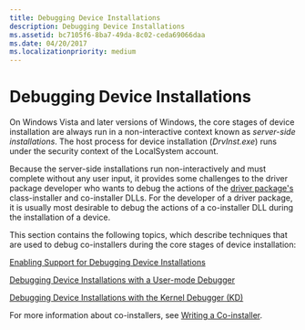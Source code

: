 ```yaml
---
title: Debugging Device Installations
description: Debugging Device Installations
ms.assetid: bc7105f6-8ba7-49da-8c02-ceda69066daa
ms.date: 04/20/2017
ms.localizationpriority: medium
---
```


# Debugging Device Installations


On Windows Vista and later versions of Windows, the core stages of device installation are always run in a non-interactive context known as *server-side installations*. The host process for device installation (*DrvInst.exe*) runs under the security context of the LocalSystem account.

Because the server-side installations run non-interactively and must complete without any user input, it provides some challenges to the driver package developer who wants to debug the actions of the [driver package's](driver-packages.md) class-installer and co-installer DLLs. For the developer of a driver package, it is usually most desirable to debug the actions of a co-installer DLL during the installation of a device.

This section contains the following topics, which describe techniques that are used to debug co-installers during the core stages of device installation:

[Enabling Support for Debugging Device Installations](enabling-support-for-debugging-device-installations.md)

[Debugging Device Installations with a User-mode Debugger](debugging-device-installations-with-a-user-mode-debugger.md)

[Debugging Device Installations with the Kernel Debugger (KD)](debugging-device-installations-with-the-kernel-debugger--kd-.md)

For more information about co-installers, see [Writing a Co-installer](writing-a-co-installer.md).

 

 






